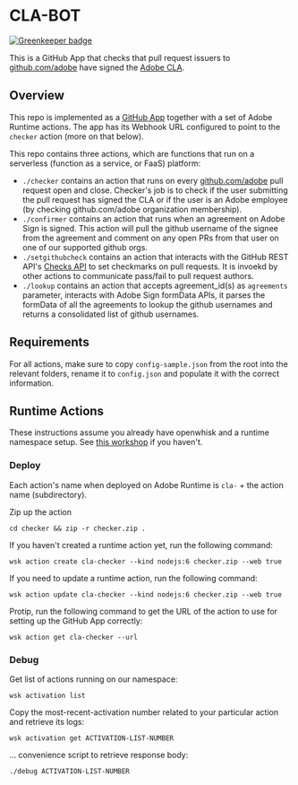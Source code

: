 # CLA-BOT

[![Greenkeeper badge](https://badges.greenkeeper.io/adobe/cla-bot.svg)](https://greenkeeper.io/)

This is a GitHub App that checks that pull request issuers to [github.com/adobe](https://github.com/adobe) have signed the [Adobe CLA](http://opensource.adobe.com/cla.html).

## Overview

This repo is implemented as a [GitHub App](https://github.com/organizations/adobe/settings/apps/adobe-cla-bot)
together with a set of Adobe Runtime actions. The app has its Webhook URL
configured to point to the `checker` action (more on that below).

This repo contains three actions, which are functions that run on a serverless
(function as a service, or FaaS) platform:

- `./checker` contains an action that runs on every [github.com/adobe](https://github.com/adobe)
    pull request open and close. Checker's job is to check if the user submitting
    the pull request has signed the CLA or if the user is an Adobe employee (by
    checking github.com/adobe organization membership).
- `./confirmer` contains an action that runs when an agreement on Adobe Sign is
    signed. This action will pull the github username of the signee from the
    agreement and comment on any open PRs from that user on one of our supported
    github orgs.
- `./setgithubcheck` contains an action that interacts with the GitHub REST API's
    [Checks API](https://developer.github.com/v3/checks/runs) to set checkmarks
    on pull requests. It is invoekd by other actions to communicate pass/fail to
    pull request authors.
- `./lookup` contains an action that accepts agreement_id(s) as `agreements` parameter, interacts with Adobe Sign formData APIs, it parses the formData of all the agreements to lookup the github usernames and returns a consolidated list of github usernames.

## Requirements

For all actions, make sure to copy `config-sample.json` from the root into the
relevant folders, rename it to `config.json` and populate it with the correct
information.

## Runtime Actions

These instructions assume you already have openwhisk and a runtime namespace
setup. See [this workshop](https://hirenoble.github.io/Marriott-Workshop/) if
you haven't.

### Deploy

Each action's name when deployed on Adobe Runtime is `cla-` + the action name
(subdirectory).

Zip up the action

```
cd checker && zip -r checker.zip .
```

If you haven't created a runtime action yet, run the following command:

```
wsk action create cla-checker --kind nodejs:6 checker.zip --web true
```

If you need to update a runtime action, run the following command:

```
wsk action update cla-checker --kind nodejs:6 checker.zip --web true
```

Protip, run the following command to get the URL of the action to use for
setting up the GitHub App correctly:

```
wsk action get cla-checker --url
```

### Debug

Get list of actions running on our namespace:

```
wsk activation list
```

Copy the most-recent-activation number related to your particular action and
retrieve its logs:

```
wsk activation get ACTIVATION-LIST-NUMBER
```

... convenience script to retrieve response body:

```
./debug ACTIVATION-LIST-NUMBER
```
